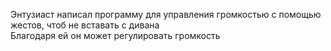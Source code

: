 Энтузиаст написал программу для управления громкостью с помощью жестов, чтоб не вставать с дивана  
Благодаря ей он может регулировать громкость